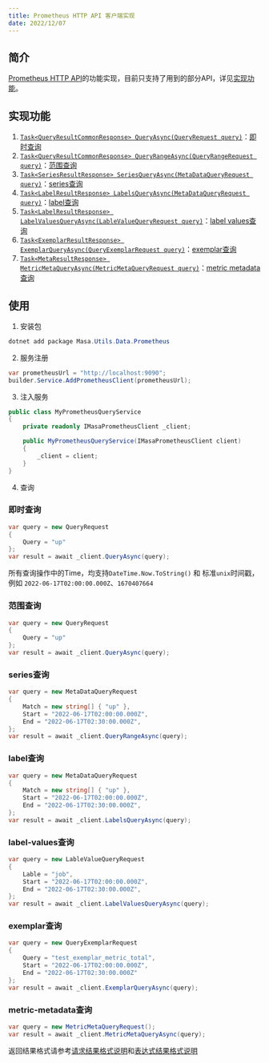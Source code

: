 ```yaml
---
title: Prometheus HTTP API 客户端实现
date: 2022/12/07
---
```


## 简介

[Prometheus HTTP API](https://prometheus.io/docs/prometheus/latest/querying/api/)的功能实现，目前只支持了用到的部分API，详见[实现功能](#实现功能)。

## 实现功能

1. [`Task<QueryResultCommonResponse> QueryAsync(QueryRequest query)`](#即时查询)：[即时查询](https://prometheus.io/docs/prometheus/latest/querying/api/#instant-queries)
2. [`Task<QueryResultCommonResponse> QueryRangeAsync(QueryRangeRequest query)`](#范围查询)：[范围查询](https://prometheus.io/docs/prometheus/latest/querying/api/#range-queries)
3. [`Task<SeriesResultResponse> SeriesQueryAsync(MetaDataQueryRequest query)`](#series查询)：[series查询](https://prometheus.io/docs/prometheus/latest/querying/api/#querying-metadata)
4. [`Task<LabelResultResponse> LabelsQueryAsync(MetaDataQueryRequest query)`](#label查询)：[label查询](https://prometheus.io/docs/prometheus/latest/querying/api/#getting-label-names)
5. [`Task<LabelResultResponse> LabelValuesQueryAsync(LableValueQueryRequest query)`](#label-values查询)：[label values查询](https://prometheus.io/docs/prometheus/latest/querying/api/#querying-label-values)
6. [`Task<ExemplarResultResponse> ExemplarQueryAsync(QueryExemplarRequest query)`](#exemplar查询)：[exemplar查询](https://prometheus.io/docs/prometheus/latest/querying/api/#querying-exemplars)
7. [`Task<MetaResultResponse> MetricMetaQueryAsync(MetricMetaQueryRequest query)`](#metric-metadata查询)：[metric metadata查询](https://prometheus.io/docs/prometheus/latest/querying/api/#querying-target-metadata)

## 使用

1. 安装包

``` C#
dotnet add package Masa.Utils.Data.Prometheus
```

2. 服务注册

``` C#
var prometheusUrl = "http://localhost:9090";
builder.Service.AddPrometheusClient(prometheusUrl);
```

3. 注入服务

``` C#
public class MyPrometheusQueryService
{
    private readonly IMasaPrometheusClient _client;

    public MyPrometheusQueryService(IMasaPrometheusClient client)
    {
        _client = client;
    }
}
```

4. 查询

### 即时查询

``` C#
var query = new QueryRequest
{
    Query = "up"
};
var result = await _client.QueryAsync(query);
```

所有查询操作中的Time，均支持`DateTime.Now.ToString()` 和 标准`unix`时间戳，例如 `2022-06-17T02:00:00.000Z`、`1670407664`

### 范围查询

``` C#
var query = new QueryRequest
{
    Query = "up"
};
var result = await _client.QueryAsync(query);
```

### series查询

``` C#
var query = new MetaDataQueryRequest
{
    Match = new string[] { "up" },
    Start = "2022-06-17T02:00:00.000Z",
    End = "2022-06-17T02:30:00.000Z",
};
var result = await _client.QueryRangeAsync(query);
```

### label查询

``` C#
var query = new MetaDataQueryRequest
{
    Match = new string[] { "up" },
    Start = "2022-06-17T02:00:00.000Z",
    End = "2022-06-17T02:30:00.000Z",
};
var result = await _client.LabelsQueryAsync(query);
```

### label-values查询

``` C#
var query = new LableValueQueryRequest
{
    Lable = "job",
    Start = "2022-06-17T02:00:00.000Z",
    End = "2022-06-17T02:30:00.000Z",
};
var result = await _client.LabelValuesQueryAsync(query);
```

### exemplar查询

``` C#
var query = new QueryExemplarRequest
{
    Query = "test_exemplar_metric_total",
    Start = "2022-06-17T02:00:00.000Z",
    End = "2022-06-17T02:30:00.000Z"
};
var result = await _client.ExemplarQueryAsync(query);
```

### metric-metadata查询

``` C#
var query = new MetricMetaQueryRequest();
var result = await _client.MetricMetaQueryAsync(query);
```

返回结果格式请参考[请求结果格式说明](https://prometheus.io/docs/prometheus/latest/querying/api/#format-overview)和[表达式结果格式说明](https://prometheus.io/docs/prometheus/latest/querying/api/#expression-query-result-formats)